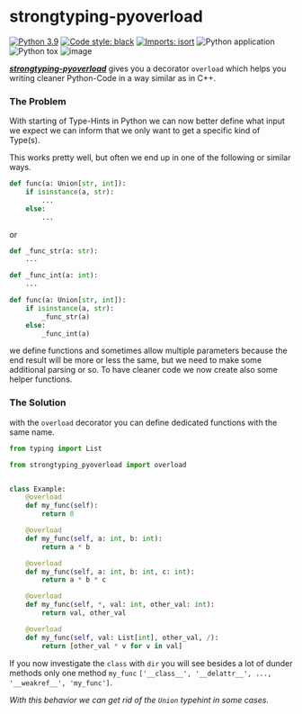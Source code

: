 # strongtyping-pyoverload
[![Python 3.9](https://img.shields.io/badge/python-3.9-blue.svg)](https://www.python.org/downloads/release/python-390/)
[![Code style: black](https://img.shields.io/badge/code%20style-black-000000.svg)](https://github.com/psf/black)
[![Imports: isort](https://img.shields.io/badge/%20imports-isort-%231674b1?style=flat&labelColor=ef8336)](https://pycqa.github.io/isort/)
![Python application](https://github.com/FelixTheC/py-overload/workflows/Python%20application/badge.svg)
![Python tox](https://github.com/FelixTheC/py-overload/workflows/Python%20tox/badge.svg)
![image](https://codecov.io/gh/FelixTheC/py-overload/graph/badge.svg)

[__*strongtyping-pyoverload*__](https://github.com/FelixTheC/py-overload) gives you a decorator `overload` which helps
you writing cleaner Python-Code in a way similar as in C++.

### The Problem
With starting of Type-Hints in Python we can now better define what input we expect
we can inform that we only want to get a specific kind of Type(s). 

This works pretty well, but often we end up in one of the following or similar ways.

```python
def func(a: Union[str, int]):
    if isinstance(a, str):
        ...
    else:
        ...
```

or

```python
def _func_str(a: str):
    ...

def _func_int(a: int):
    ...

def func(a: Union[str, int]):
    if isinstance(a, str):
        _func_str(a)
    else:
        _func_int(a)
```
we define functions and sometimes allow multiple parameters because the end result will be more or less the same, 
but we need to make some additional parsing or so. To have cleaner code we now create also some helper functions.


### The Solution
with the `overload` decorator you can define dedicated functions with the same name.
```python
from typing import List

from strongtyping_pyoverload import overload


class Example:
    @overload
    def my_func(self):
        return 0

    @overload
    def my_func(self, a: int, b: int):
        return a * b

    @overload
    def my_func(self, a: int, b: int, c: int):
        return a * b * c

    @overload
    def my_func(self, *, val: int, other_val: int):
        return val, other_val

    @overload
    def my_func(self, val: List[int], other_val, /):
        return [other_val * v for v in val]
```
If you now investigate the `class` with `dir` you will see besides a lot of dunder methods only one method `my_func`
`['__class__', '__delattr__', ..., '__weakref__', 'my_func']`. 

_With this behavior we can get rid of the `Union` typehint in some cases._
